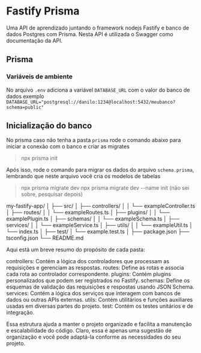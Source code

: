 
# Fastify Prisma
Uma API de aprendizado juntando o framework nodejs Fastify e banco de dados Postgres com Prisma. Nesta API é utilizada o Swagger como documentação da API.

## Prisma
### Variáveis de ambiente
No arquivo `.env` adiciona a variável `DATABASE_URL` com o valor do banco de dados
exemplo `DATABASE_URL="postgresql://danilo:1234@localhost:5432/meubanco?schema=public"`

## Inicialização do banco
No prisma caso não tenha a pasta `prisma` rode o comando abaixo para iniciar a conexão com o banco e criar as migrates
> npx prisma init

Após isso, rode o comando para migrar os dados do arquivo `schema.prisma`, lembrando que neste arquivo você cria os modelos de tabelas
> npx prisma migrate dev
> npx prisma migrate dev --name init (não sei sobre, pesquisar depois)




my-fastify-app/
│
├── src/
│ ├── controllers/
│ │ └── exampleController.ts
│ ├── routes/
│ │ └── exampleRoutes.ts
│ ├── plugins/
│ │ └── examplePlugin.ts
│ ├── schemas/
│ │ └── exampleSchema.ts
│ ├── services/
│ │ └── exampleService.ts
│ ├── utils/
│ │ └── exampleUtil.ts
│ └── index.ts
│
├── test/
│ └── example.test.ts
│
├── package.json
├── tsconfig.json
└── README.md

Aqui está um breve resumo do propósito de cada pasta:

controllers: Contém a lógica dos controladores que processam as requisições e gerenciam as respostas.
routes: Define as rotas e associa cada rota ao controlador correspondente.
plugins: Contém plugins personalizados que podem ser registrados no Fastify.
schemas: Define os esquemas de validação das requisições e respostas usando JSON Schema.
services: Contém a lógica dos serviços que interagem com bancos de dados ou outras APIs externas.
utils: Contém utilitários e funções auxiliares usadas em diversas partes do projeto.
test: Contém os testes unitários e de integração.

Essa estrutura ajuda a manter o projeto organizado e facilita a manutenção e escalabilidade do código. Claro, essa é apenas uma sugestão de organização e você pode adaptá-la conforme as necessidades do seu projeto.
